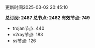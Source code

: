 更新时间2025-03-02 20:45:10

**总订阅: 2487**
**总节点: 2462**
**有效节点: 749**
- trojan节点: 440
- v2ray节点: 183
- ss节点: 126
